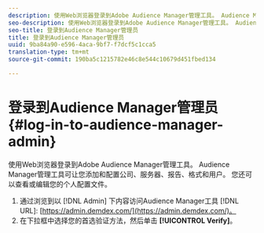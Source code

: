 ```yaml
---
description: 使用Web浏览器登录到Adobe Audience Manager管理工具。 Audience Manager管理工具可让您添加和配置公司、服务器、报告、格式和用户。 您还可以查看或编辑您的个人配置文件。
seo-description: 使用Web浏览器登录到Adobe Audience Manager管理工具。 Audience Manager管理工具可让您添加和配置公司、服务器、报告、格式和用户。 您还可以查看或编辑您的个人配置文件。
seo-title: 登录到Audience Manager管理员
title: 登录到Audience Manager管理员
uuid: 9ba84a90-e596-4aca-9bf7-f7dcf5c1cca5
translation-type: tm+mt
source-git-commit: 190ba5c1215782e46c8e544c10679d451fbed134

---
```



# 登录到Audience Manager管理员 {#log-in-to-audience-manager-admin}

使用Web浏览器登录到Adobe Audience Manager管理工具。 Audience Manager管理工具可让您添加和配置公司、服务器、报告、格式和用户。 您还可以查看或编辑您的个人配置文件。

<!-- t_login.xml -->

1. 通过浏览到以 [!DNL Admin] 下内容访问Audience Manager工具 [!DNL URL]: [https://admin.demdex.com/](https://admin.demdex.com/)。
1. 在下拉框中选择您的首选验证方法，然后单击 **[!UICONTROL Verify]**。
